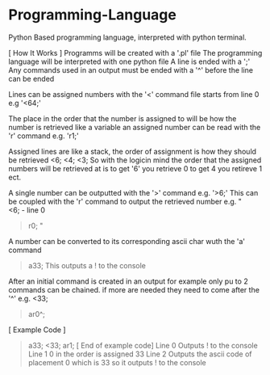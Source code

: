 # Programming-Language
Python Based programming language, interpreted with python terminal.

[ How It Works ]
Programms will be created with a '.pl' file
The programming language will be interpreted with one python file
A line is ended with a ';'
Any commands used in an output must be ended with a '^' before the line can be ended

Lines can be assigned numbers with the '<' command file starts from line 0
e.g '<64;'

The place in the order that the number is assigned to will be how the number is retrieved like a variable
an assigned number can be read with the 'r' command
e.g. 'r1;'

Assigned lines are like a stack, the order of assignment is how they should be retrieved
<6;
<4;
<3;
So with the logicin mind the order that the assigned numbers will be retrieved at is to get '6' you retrieve 0 to get 4 you retireve 1 ect.

A single number can be outputted with the '>' command
e.g. '>6;'
This can be coupled with the 'r' command to output the retrieved number
e.g.
"  
<6; - line 0
>r0;
"

A number can be converted to its corresponding ascii char wuth the 'a' command
>a33;
This outputs a ! to the console

After an initial command is created in an output for example only pu to 2 commands can be chained. if more are needed they need to come after the '^'
e.g.
<33;
>ar0^;


[ Example Code ]
>a33;
<33;
>ar1;
[ End of example code]
Line 0 Outputs ! to the console
Line 1 0 in the order is assigned 33
Line 2 Outputs the ascii code of placement 0 which is 33 so it outputs ! to the console
